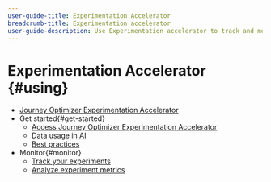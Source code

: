 ```yaml
---
user-guide-title: Experimentation Accelerator
breadcrumb-title: Experimentation accelerator
user-guide-description: Use Experimentation accelerator to track and monitor your experiments
---
```


# Experimentation Accelerator {#using}

+ [Journey Optimizer Experimentation Accelerator ](overview.md)
+ Get started{#get-started}  
  + [Access Journey Optimizer Experimentation Accelerator](../start/experiment-accelerator-access.md)
  + [Data usage in AI](../start/experiment-accelerator-security.md)
  + [Best practices](../start/experiment-accelerator-best-practices.md)
+ Monitor{#monitor}
  + [Track your experiments](../track/experiment-accelerator-monitor.md)
  + [Analyze experiment metrics](../track/experiment-accelerator-metrics.md)
